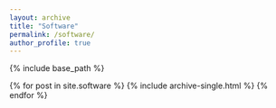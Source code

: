 ```yaml
---
layout: archive
title: "Software"
permalink: /software/
author_profile: true
---
```


{% include base_path %}


{% for post in site.software %}
  {% include archive-single.html %}
{% endfor %}
